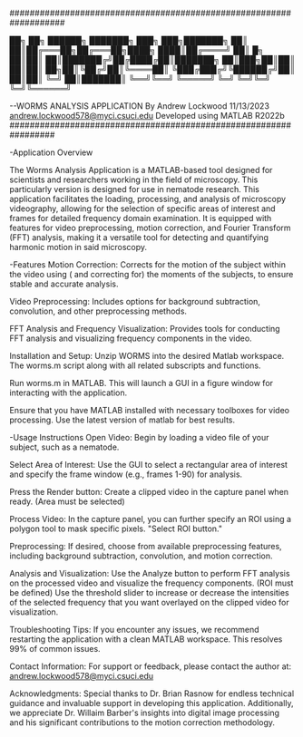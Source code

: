 ###################################################################

██╗    ██╗ ██████╗ ███████╗ ███╗   ███╗███████╗
██║    ██║██╔═══██╗██╔═══██╗████╗ ████║██╔════╝
██║ █╗ ██║██║   ██║███████╔╝██╔████╔██║███████╗
██║███╗██║██║   ██║██║   ██╗██║╚██╔╝██║╚════██║
╚███╔███╔╝╚██████╔╝██║   ██║██║ ╚═╝ ██║███████║
 ╚══╝╚══╝  ╚═════╝ ╚═╝   ╚═╝╚═╝     ╚═╝╚══════╝
                                                

--WORMS ANALYSIS APPLICATION
By Andrew Lockwood
11/13/2023
andrew.lockwood578@myci.csuci.edu
Developed using MATLAB R2022b
#################################################################

-Application Overview

The Worms Analysis Application is a MATLAB-based tool designed for scientists and researchers working in the field of microscopy. This particularly version is designed for use in nematode research. This application facilitates the loading, processing, and analysis of microscopy videography, allowing for the selection of specific areas of interest and frames for detailed frequency domain examination. It is equipped with features for video preprocessing, motion correction, and Fourier Transform (FFT) analysis, making it a versatile tool for detecting and quantifying harmonic motion in said microscopy.

-Features
Motion Correction: 
Corrects for the motion of the subject within the video using ( and correcting for) the moments of the subjects, to ensure stable and accurate analysis.

Video Preprocessing: 
Includes options for background subtraction, convolution, and other preprocessing methods.

FFT Analysis and Frequency Visualization: 
Provides tools for conducting FFT analysis and visualizing frequency components in the video.

Installation and Setup: 
Unzip WORMS into the desired Matlab workspace. The worms.m script along with all related subscripts and functions.


Run worms.m in MATLAB. This will launch a GUI in a figure window for interacting with the application.

Ensure that you have MATLAB installed with necessary toolboxes for video processing. Use the latest version of matlab for best results.


-Usage Instructions
Open Video: 
Begin by loading a video file of your subject, such as a nematode.

Select Area of Interest: 
Use the GUI to select a rectangular area of interest and specify the frame window (e.g., frames 1-90) for analysis.

Press the Render button:
Create a clipped video in the capture panel when ready. (Area must be selected)

Process Video:
In the capture panel, you can further specify an ROI using a polygon tool to mask specific pixels. "Select ROI button."

Preprocessing:
If desired, choose from available preprocessing features, including background subtraction, convolution, and motion correction.

Analysis and Visualization:
Use the Analyze button to perform FFT analysis on the processed video and visualize the frequency components. (ROI must be defined)
Use the threshold slider to increase or decrease the intensities of the selected frequency that you want overlayed on the clipped video for visualization.

Troubleshooting Tips:
If you encounter any issues, we recommend restarting the application with a clean MATLAB workspace. This resolves 99% of common issues.

Contact Information:
For support or feedback, please contact the author at: andrew.lockwood578@myci.csuci.edu

Acknowledgments:
Special thanks to Dr. Brian Rasnow for endless technical guidance and invaluable support in developing this application. Additionally, we appreciate Dr. Willaim Barber's insights into digital image processing and his significant contributions to the motion correction methodology.
